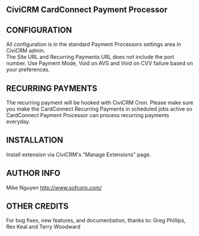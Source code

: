 CiviCRM CardConnect Payment Processor
--------------------------------

CONFIGURATION
-------------
All configuration is in the standard Payment Processors settings area in CiviCRM admin.  
The Site URL and Recurring Payments URL does not include the port number.
Use Payment Mode, Void on AVS and Void on CVV failure based on your preferences.

RECURRING PAYMENTS
---------
The recurring payment will be hooked with CiviCRM Cron. Please make sure you make the CardConnect Recurring Payments in scheduled jobs active so CardConnect Payment Processor can process recurring payments everyday.

INSTALLATION
------------
Install extension via CiviCRM's "Manage Extensions" page.

AUTHOR INFO
-----------
Mike Nguyen
http://www.sofcorp.com/

OTHER CREDITS
-------------
For bug fixes, new features, and documentiation, thanks to:
Greg Phillips, Rex Keal and Terry Woodward
